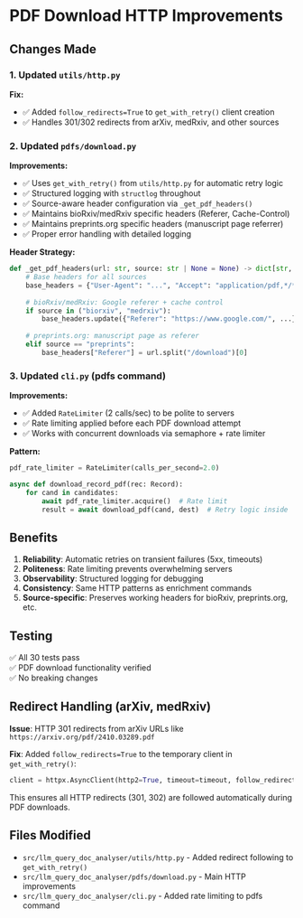 # PDF Download HTTP Improvements

## Changes Made

### 1. Updated `utils/http.py`
**Fix:**
- ✅ Added `follow_redirects=True` to `get_with_retry()` client creation
- ✅ Handles 301/302 redirects from arXiv, medRxiv, and other sources

### 2. Updated `pdfs/download.py`
**Improvements:**
- ✅ Uses `get_with_retry()` from `utils/http.py` for automatic retry logic
- ✅ Structured logging with `structlog` throughout
- ✅ Source-aware header configuration via `_get_pdf_headers()`
- ✅ Maintains bioRxiv/medRxiv specific headers (Referer, Cache-Control)
- ✅ Maintains preprints.org specific headers (manuscript page referrer)
- ✅ Proper error handling with detailed logging

**Header Strategy:**
```python
def _get_pdf_headers(url: str, source: str | None = None) -> dict[str, str]:
    # Base headers for all sources
    base_headers = {"User-Agent": "...", "Accept": "application/pdf,*/*;q=0.8"}
    
    # bioRxiv/medRxiv: Google referer + cache control
    if source in ("biorxiv", "medrxiv"):
        base_headers.update({"Referer": "https://www.google.com/", ...})
    
    # preprints.org: manuscript page as referer
    elif source == "preprints":
        base_headers["Referer"] = url.split("/download")[0]
```

### 3. Updated `cli.py` (pdfs command)
**Improvements:**
- ✅ Added `RateLimiter` (2 calls/sec) to be polite to servers
- ✅ Rate limiting applied before each PDF download attempt
- ✅ Works with concurrent downloads via semaphore + rate limiter

**Pattern:**
```python
pdf_rate_limiter = RateLimiter(calls_per_second=2.0)

async def download_record_pdf(rec: Record):
    for cand in candidates:
        await pdf_rate_limiter.acquire()  # Rate limit
        result = await download_pdf(cand, dest)  # Retry logic inside
```

## Benefits

1. **Reliability**: Automatic retries on transient failures (5xx, timeouts)
2. **Politeness**: Rate limiting prevents overwhelming servers
3. **Observability**: Structured logging for debugging
4. **Consistency**: Same HTTP patterns as enrichment commands
5. **Source-specific**: Preserves working headers for bioRxiv, preprints.org, etc.

## Testing

✅ All 30 tests pass  
✅ PDF download functionality verified  
✅ No breaking changes

## Redirect Handling (arXiv, medRxiv)

**Issue**: HTTP 301 redirects from arXiv URLs like `https://arxiv.org/pdf/2410.03289.pdf`

**Fix**: Added `follow_redirects=True` to the temporary client in `get_with_retry()`:
```python
client = httpx.AsyncClient(http2=True, timeout=timeout, follow_redirects=True)
```

This ensures all HTTP redirects (301, 302) are followed automatically during PDF downloads.

## Files Modified

- `src/llm_query_doc_analyser/utils/http.py` - Added redirect following to `get_with_retry()`
- `src/llm_query_doc_analyser/pdfs/download.py` - Main HTTP improvements
- `src/llm_query_doc_analyser/cli.py` - Added rate limiting to pdfs command
